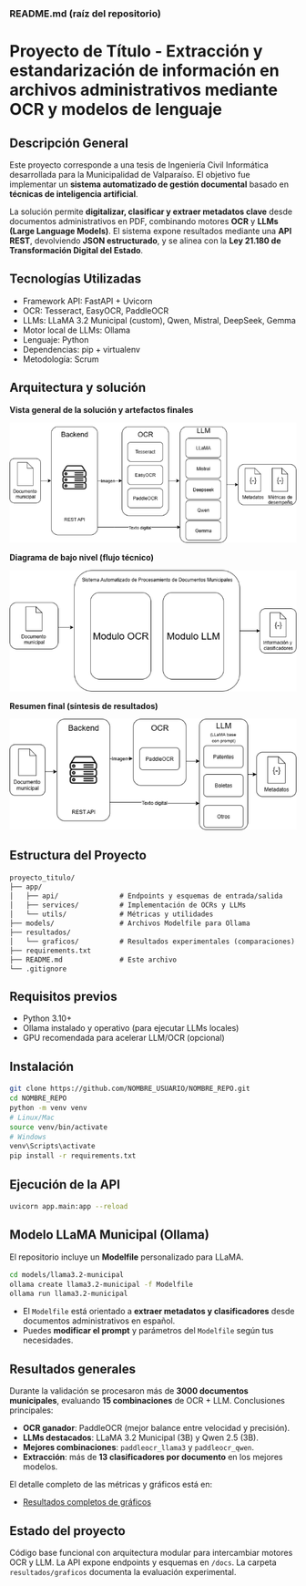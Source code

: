 ### README.md (raíz del repositorio)

# Proyecto de Título - Extracción y estandarización de información en archivos administrativos mediante OCR y modelos de lenguaje

## Descripción General

Este proyecto corresponde a una tesis de Ingeniería Civil Informática desarrollada para la Municipalidad de Valparaíso. El objetivo fue implementar un **sistema automatizado de gestión documental** basado en **técnicas de inteligencia artificial**.

La solución permite **digitalizar, clasificar y extraer metadatos clave** desde documentos administrativos en PDF, combinando motores **OCR** y **LLMs (Large Language Models)**. El sistema expone resultados mediante una **API REST**, devolviendo **JSON estructurado**, y se alinea con la **Ley 21.180 de Transformación Digital del Estado**.

## Tecnologías Utilizadas

* Framework API: FastAPI + Uvicorn
* OCR: Tesseract, EasyOCR, PaddleOCR
* LLMs: LLaMA 3.2 Municipal (custom), Qwen, Mistral, DeepSeek, Gemma
* Motor local de LLMs: Ollama
* Lenguaje: Python
* Dependencias: pip + virtualenv
* Metodología: Scrum

## Arquitectura y solución

**Vista general de la solución y artefactos finales**

![Diagrama de solución](./resultados/diagrama_solucion.png)

**Diagrama de bajo nivel (flujo técnico)**

![Diagrama de bajo nivel](./resultados/diagrama_bajo_nivel.png)

**Resumen final (síntesis de resultados)**

![Resumen final](./resultados/resumen_final.png)

## Estructura del Proyecto

```
proyecto_titulo/
├── app/
│   ├── api/               # Endpoints y esquemas de entrada/salida
│   ├── services/          # Implementación de OCRs y LLMs
│   └── utils/             # Métricas y utilidades
├── models/                # Archivos Modelfile para Ollama
├── resultados/
│   └── graficos/          # Resultados experimentales (comparaciones)
├── requirements.txt
├── README.md              # Este archivo
└── .gitignore
```

## Requisitos previos

* Python 3.10+
* Ollama instalado y operativo (para ejecutar LLMs locales)
* GPU recomendada para acelerar LLM/OCR (opcional)

## Instalación

```bash
git clone https://github.com/NOMBRE_USUARIO/NOMBRE_REPO.git
cd NOMBRE_REPO
python -m venv venv
# Linux/Mac
source venv/bin/activate
# Windows
venv\Scripts\activate
pip install -r requirements.txt
```

## Ejecución de la API

```bash
uvicorn app.main:app --reload
```

## Modelo LLaMA Municipal (Ollama)

El repositorio incluye un **Modelfile** personalizado para LLaMA.

```bash
cd models/llama3.2-municipal
ollama create llama3.2-municipal -f Modelfile
ollama run llama3.2-municipal
```

* El `Modelfile` está orientado a **extraer metadatos y clasificadores** desde documentos administrativos en español.
* Puedes **modificar el prompt** y parámetros del `Modelfile` según tus necesidades.

## Resultados generales

Durante la validación se procesaron más de **3000 documentos municipales**, evaluando **15 combinaciones** de OCR + LLM. Conclusiones principales:

* **OCR ganador**: PaddleOCR (mejor balance entre velocidad y precisión).
* **LLMs destacados**: LLaMA 3.2 Municipal (3B) y Qwen 2.5 (3B).
* **Mejores combinaciones**: `paddleocr_llama3` y `paddleocr_qwen`.
* **Extracción**: más de **13 clasificadores por documento** en los mejores modelos.

El detalle completo de las métricas y gráficos está en:

- [Resultados completos de gráficos](./resultados/graficos/README_graficos.md)

## Estado del proyecto

Código base funcional con arquitectura modular para intercambiar motores OCR y LLM. La API expone endpoints y esquemas en `/docs`. La carpeta `resultados/graficos` documenta la evaluación experimental.



